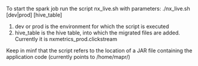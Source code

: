 To start the spark job run the script nx_live.sh with parameters:
./nx_live.sh [dev|prod] [hive_table]

1. dev or prod is the environment for which the script is executed
2. hive_table is the hive table, into which the migrated files are added. Currently it is nxmetrics_prod.clickstream

Keep in minf that the script refers to the location of a JAR file containing the application code (currently points to /home/mapr/)
